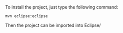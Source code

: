 To install the project, just type the following command:

```
mvn eclipse:eclipse
```

Then the project can be imported into Eclipse/
